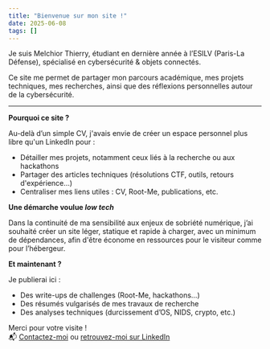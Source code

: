 ```yaml
---
title: "Bienvenue sur mon site !"
date: 2025-06-08
tags: []
---
```


Je suis Melchior Thierry, étudiant en dernière année à l’ESILV (Paris-La Défense), spécialisé en cybersécurité & objets connectés.

Ce site me permet de partager mon parcours académique, mes projets techniques, mes recherches, ainsi que des réflexions personnelles autour de la cybersécurité.

---

**Pourquoi ce site ?**

Au-delà d’un simple CV, j'avais envie de créer un espace personnel plus libre qu'un LinkedIn pour :

- Détailler mes projets, notamment ceux liés à la recherche ou aux hackathons
- Partager des articles techniques (résolutions CTF, outils, retours d'expérience…)
- Centraliser mes liens utiles : CV, Root-Me, publications, etc.


**Une démarche voulue *low tech***

Dans la continuité de ma sensibilité aux enjeux de sobriété numérique, j’ai souhaité créer un site léger, statique et rapide à charger, avec un minimum de dépendances, afin d'être économe en ressources pour le visiteur comme pour l’hébergeur.


**Et maintenant ?**

Je publierai ici :
- Des write-ups de challenges (Root-Me, hackathons…)
- Des résumés vulgarisés de mes travaux de recherche
- Des analyses techniques (durcissement d’OS, NIDS, crypto, etc.)

Merci pour votre visite !  
📬 [Contactez-moi](mailto:melchi.thierry@gmail.com) ou [retrouvez-moi sur LinkedIn](https://linkedin.com/in/melchior-thierry)



